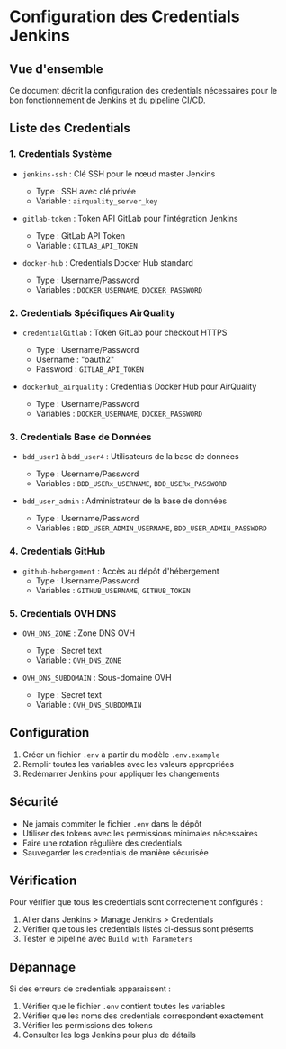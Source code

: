 # Configuration des Credentials Jenkins

## Vue d'ensemble

Ce document décrit la configuration des credentials nécessaires pour le bon fonctionnement de Jenkins et du pipeline CI/CD.

## Liste des Credentials

### 1. Credentials Système

- `jenkins-ssh` : Clé SSH pour le nœud master Jenkins
  - Type : SSH avec clé privée
  - Variable : `airquality_server_key`

- `gitlab-token` : Token API GitLab pour l'intégration Jenkins
  - Type : GitLab API Token
  - Variable : `GITLAB_API_TOKEN`

- `docker-hub` : Credentials Docker Hub standard
  - Type : Username/Password
  - Variables : `DOCKER_USERNAME`, `DOCKER_PASSWORD`

### 2. Credentials Spécifiques AirQuality

- `credentialGitlab` : Token GitLab pour checkout HTTPS
  - Type : Username/Password
  - Username : "oauth2"
  - Password : `GITLAB_API_TOKEN`

- `dockerhub_airquality` : Credentials Docker Hub pour AirQuality
  - Type : Username/Password
  - Variables : `DOCKER_USERNAME`, `DOCKER_PASSWORD`

### 3. Credentials Base de Données

- `bdd_user1` à `bdd_user4` : Utilisateurs de la base de données
  - Type : Username/Password
  - Variables : `BDD_USERx_USERNAME`, `BDD_USERx_PASSWORD`

- `bdd_user_admin` : Administrateur de la base de données
  - Type : Username/Password
  - Variables : `BDD_USER_ADMIN_USERNAME`, `BDD_USER_ADMIN_PASSWORD`

### 4. Credentials GitHub

- `github-hebergement` : Accès au dépôt d'hébergement
  - Type : Username/Password
  - Variables : `GITHUB_USERNAME`, `GITHUB_TOKEN`

### 5. Credentials OVH DNS

- `OVH_DNS_ZONE` : Zone DNS OVH
  - Type : Secret text
  - Variable : `OVH_DNS_ZONE`

- `OVH_DNS_SUBDOMAIN` : Sous-domaine OVH
  - Type : Secret text
  - Variable : `OVH_DNS_SUBDOMAIN`

## Configuration

1. Créer un fichier `.env` à partir du modèle `.env.example`
2. Remplir toutes les variables avec les valeurs appropriées
3. Redémarrer Jenkins pour appliquer les changements

## Sécurité

- Ne jamais commiter le fichier `.env` dans le dépôt
- Utiliser des tokens avec les permissions minimales nécessaires
- Faire une rotation régulière des credentials
- Sauvegarder les credentials de manière sécurisée

## Vérification

Pour vérifier que tous les credentials sont correctement configurés :

1. Aller dans Jenkins > Manage Jenkins > Credentials
2. Vérifier que tous les credentials listés ci-dessus sont présents
3. Tester le pipeline avec `Build with Parameters`

## Dépannage

Si des erreurs de credentials apparaissent :

1. Vérifier que le fichier `.env` contient toutes les variables
2. Vérifier que les noms des credentials correspondent exactement
3. Vérifier les permissions des tokens
4. Consulter les logs Jenkins pour plus de détails